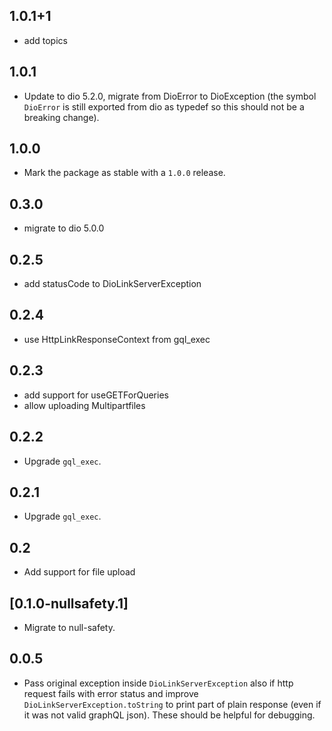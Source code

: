 ## 1.0.1+1

- add topics

## 1.0.1

- Update to dio 5.2.0, migrate from DioError to DioException (the symbol `DioError`
  is still exported from dio as typedef so this should not be a breaking change).

## 1.0.0

- Mark the package as stable with a `1.0.0` release.

## 0.3.0

* migrate to dio 5.0.0

## 0.2.5

* add statusCode to DioLinkServerException

## 0.2.4

* use HttpLinkResponseContext from gql_exec

## 0.2.3

* add support for useGETForQueries
* allow uploading Multipartfiles

## 0.2.2

* Upgrade `gql_exec`.

## 0.2.1

* Upgrade `gql_exec`.

## 0.2

* Add support for file upload

## [0.1.0-nullsafety.1]

* Migrate to null-safety.

## 0.0.5

- Pass original exception inside `DioLinkServerException` also if http request fails with error status and improve `DioLinkServerException.toString` to print part of plain response (even if it was not valid graphQL json). These should be helpful for debugging.
